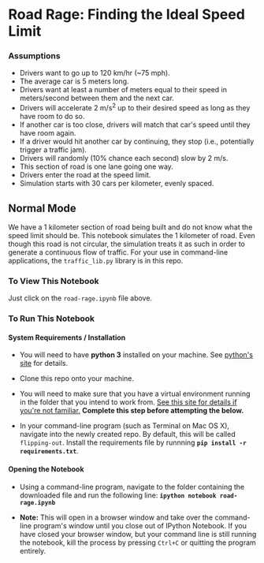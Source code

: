 
# Road Rage: Finding the Ideal Speed Limit
### Assumptions
* Drivers want to go up to 120 km/hr (~75 mph).
* The average car is 5 meters long.
* Drivers want at least a number of meters equal to their speed in meters/second between them and the next car.
* Drivers will accelerate 2 m/s<sup>2</sup> up to their desired speed as long as they have room to do so.
* If another car is too close, drivers will match that car's speed until they have room again.
* If a driver would hit another car by continuing, they stop (i.e., potentially trigger a traffic jam).
* Drivers will randomly (10% chance each second) slow by 2 m/s.
* This section of road is one lane going one way.
* Drivers enter the road at the speed limit.
* Simulation starts with 30 cars per kilometer, evenly spaced.

## Normal Mode
We have a 1 kilometer section of road being built and do not know what the speed limit should be. This notebook simulates the 1 kilometer of road. Even though this road is not circular, the simulation treats it as such in order to generate a continuous flow of traffic. For your use in command-line applications, the `traffic_lib.py` library is in this repo.

### To View This Notebook
Just click on the `road-rage.ipynb` file above.

### To Run This Notebook
#### System Requirements / Installation

* You will need to have **python&nbsp;3** installed on your machine. See [python's site](https://www.python.org/) for details.

* Clone this repo onto your machine.

* You will need to make sure that you have a virtual environment running in the folder that you intend to work from. [See this site for details if you're not familiar.](http://docs.python-guide.org/en/latest/dev/virtualenvs/) **Complete this step before attempting the below.**

* In your command-line program (such as Terminal on Mac&nbsp;OS&nbsp;X), navigate into the newly created repo. By default, this will be called `flipping-out`. Install the requirements file by runnning **`pip install -r requirements.txt`**.

#### Opening the Notebook
* Using a command-line program, navigate to the folder containing the downloaded file and run the following line: **`ipython notebook road-rage.ipynb`**

* **Note:** This will open in a browser window and take over the command-line program's window until you close out of IPython Notebook. If you have closed your browser window, but your command line is still running the notebook, kill the process by pressing `Ctrl+C` or quitting the program entirely.
